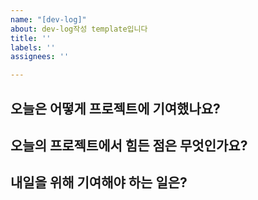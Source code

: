 ```yaml
---
name: "[dev-log]"
about: dev-log작성 template입니다
title: ''
labels: ''
assignees: ''

---
```


오늘은 어떻게 프로젝트에 기여했나요?
-------------------------------


오늘의 프로젝트에서 힘든 점은 무엇인가요?
---------------------------


내일을 위해 기여해야 하는 일은?
-------------------------------
